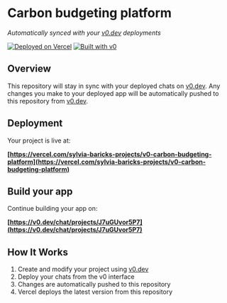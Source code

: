# Carbon budgeting platform

*Automatically synced with your [v0.dev](https://v0.dev) deployments*

[![Deployed on Vercel](https://img.shields.io/badge/Deployed%20on-Vercel-black?style=for-the-badge&logo=vercel)](https://vercel.com/sylvia-baricks-projects/v0-carbon-budgeting-platform)
[![Built with v0](https://img.shields.io/badge/Built%20with-v0.dev-black?style=for-the-badge)](https://v0.dev/chat/projects/J7uGUvor5P7)

## Overview

This repository will stay in sync with your deployed chats on [v0.dev](https://v0.dev).
Any changes you make to your deployed app will be automatically pushed to this repository from [v0.dev](https://v0.dev).

## Deployment

Your project is live at:

**[https://vercel.com/sylvia-baricks-projects/v0-carbon-budgeting-platform](https://vercel.com/sylvia-baricks-projects/v0-carbon-budgeting-platform)**

## Build your app

Continue building your app on:

**[https://v0.dev/chat/projects/J7uGUvor5P7](https://v0.dev/chat/projects/J7uGUvor5P7)**

## How It Works

1. Create and modify your project using [v0.dev](https://v0.dev)
2. Deploy your chats from the v0 interface
3. Changes are automatically pushed to this repository
4. Vercel deploys the latest version from this repository

